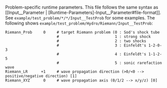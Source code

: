 Problem-specific runtime parameters. This file follows the same
syntax as [[Input__Parameter | [Runtime-Parameters]-Input__Parameter#file-format]]. See
`example/test_problem/*/*/Input__TestProb` for some examples.
The following shows
`example/test_problem/Hydro/Riemann/Input__TestProb`:

```
Riemann_Prob     0     # target Riemann problem (0 : Sod's shock tube
                       #                         1 : strong shock
                       #                         2 : two shocks
                       #                         3 : Einfeldt's 1-2-0-3
                       #                         4 : Einfeldt's 1-1-2-5
                       #                         5 : sonic rarefaction wave
Riemann_LR      +1     # wave propagation direction (>0/<0 --> positive/negative direction) [1]
Riemann_XYZ      0     # wave propagation axis (0/1/2 --> x/y/z) [0]
```
